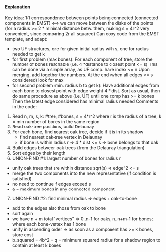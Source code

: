 #### Explanation
Key idea: 1:1 correspondence between points being connected (connected components in EMST) <==> we can move between the disks of the points (for a radius >= 2 * minimal distance betw. them, making s = 4r^2 very convenient, since comparing 2r all squared) 
Can copy code from the EMST template, and adapt:
- two UF structures, one for given initial radius with s, one for radius needed to get k
- for first problem (max bones): For each component of tree, store the number of bones reachable (i.e. 4 *distance to closest point <= s)
This can be done via a simple array, as UF comp. have index <= n
Upon merging, add together the numbers. At the end (when all edges <= s considered) look for max
- for second problem (min. radius b to get k): Have additional edges from each bone to closest point with edge weight 4 * dist.                                 Sort as usual, then do same procedure as above (i.e. UF) until one comp has >= k bones
Then the latest edge considered has minimal radius needed
Comments in the code:
1) Read n, m, s, k: #tree, #bones, s = 4*r^2 where r is the radius of a tree, k = min number of bones in the same region
2) Read oak-tree positions, build Delaunay
3) For each bone, find nearest oak tree, decide if it is in its shadow
   - find nearest oak-tree vertex in Delaunay
   - if bone is within radius r => 4 * dist <= s => bone belongs to that oak
4) Build edges between oak trees (from the Delaunay triangulation)
5) Sort edges by their length
6) UNION-FIND #1: largest number of bones for radius r
  - unify oak trees that are within distance sqrt(s) => edge^2 <= s
  - merge the two components into the new representative (if condition is satisfied)
  - no need to continue if edges exceed s
  - a = maximum bones in any connected component
7) UNION-FIND #2: find minimal radius => edges + oak-to-bone
  - add to the edges also those from oak to bone
  - sort again
  - we have n + m total "vertices" => 0..n-1 for oaks, n..n+m-1 for bones; where each bone-vertex has 1 bone
  - unify in ascending order => as soon as a component has >= k bones, store cost
  - b_squared = 4b^2 = q = minimum squared radius for a shadow region to contain at least k bones